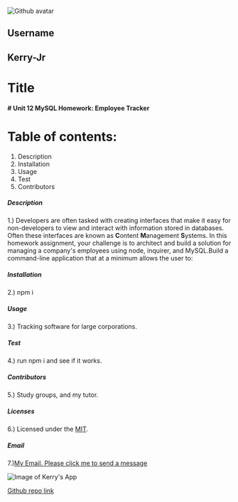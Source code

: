 
![Github avatar](https://avatars3.githubusercontent.com/u/59150488?v=4)

## Username
## Kerry-Jr
# Title
#### # Unit 12 MySQL Homework: Employee Tracker
# Table of contents:
1. Description
1. Installation
1. Usage
1. Test
1. Contributors
##### Description
1.) Developers are often tasked with creating interfaces that make it easy for non-developers to view and interact with information stored in databases. Often these interfaces are known as **C**ontent **M**anagement **S**ystems. In this homework assignment, your challenge is to architect and build a solution for managing a company's employees using node, inquirer, and MySQL.Build a command-line application that at a minimum allows the user to:
##### Installation
2.) npm i
##### Usage
3.) Tracking software for large corporations.
##### Test
4.) run npm i and see if it works.
##### Contributors
5.) Study groups, and my tutor.
##### Licenses
6.) Licensed under the [MIT](https://spdx.org/licenses/MIT.html).
##### Email
7.)[My Email. Please click me to send a message](mailto:kerrysfs@gmail.com)

![Image of Kerry's App](./assets/image/app.gif)


[Github repo link](https://github.com/Kerry-Jr "Your github repo")
  

  
 
  

  

